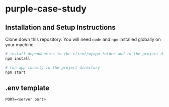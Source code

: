 # purple-case-study

## Installation and Setup Instructions

Clone down this repository. You will need `node` and `npm` installed globally on your machine.

```sh
# install dependencies in the client/myapp folder and in the project directory
npm install

# run app locally in the project directory
npm start
```

## .env template

```
PORT=<server port>
```
